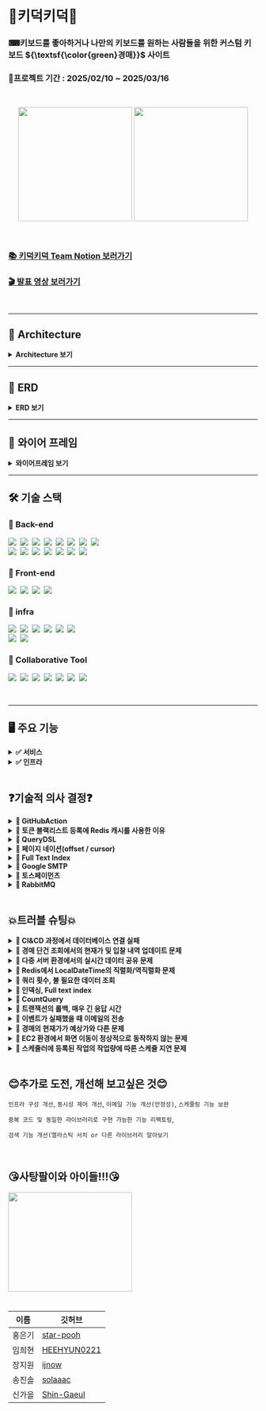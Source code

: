 # 👑키덕키덕👑
### ⌨키보드를 좋아하거나 나만의 키보드를 원하는 사람들을 위한 커스텀 키보드 ${\textsf{\color{green}경매}}$ 사이트
### 📆프로젝트 기간 : 2025/02/10 ~ 2025/03/16


<br>
<p align="center">
<img src="https://github.com/user-attachments/assets/dc439ee5-15c1-4aaa-aa2a-55b673a9da50" height=230px>
<img src="https://github.com/user-attachments/assets/ec984bc9-05f6-4dd5-919d-1383e68e90d1" height=230px>

</p>

<br>

### [📚 키덕키덕 Team Notion 보러가기](https://teamsparta.notion.site/1962dc3ef514803fbe6cc16fbabe39e0)

### [🎬 발표 영상 보러가기](https://www.notion.so/teamsparta/1962dc3ef514803fbe6cc16fbabe39e0?pvs=4#1b82dc3ef5148048991ac21f92fbf7fd)


<br>

---

## 📐 Architecture

<details>
<summary> <Strong>Architecture 보기</Strong> </summary>
  
<br>
<p align="center">
<img src="https://github.com/user-attachments/assets/490f3504-bf8b-473a-b4a1-7845f564abd7" height=450px>




</p>
<br>
<br>
</details>

---

## 💬 ERD

<details>
<summary> <Strong>ERD 보기</Strong></summary>
  
<br>
<br>
<p align="center">
<img src="https://github.com/user-attachments/assets/89c5150c-c2dc-4657-a2a6-e036b7d6969b" height=650px>


</p>
<br>
<br>
</details>


---
## 📃 와이어 프레임

<details>
<summary> <Strong>와이어프레임 보기</Strong> </summary>
  
<br>
<br>
<p align="center">
<img src="https://github.com/user-attachments/assets/a72d4f3e-dc29-4ff3-a8b0-02fce07f1d5e" height=600px>

</p>
<br>
<br>
</details>


---

## 🛠️ 기술 스택
### 🔹 Back-end
<img src="https://img.shields.io/badge/Java-007396?style=for-the-badge&logo=OpenJDK&logoColor=white">&nbsp;
<img src="https://img.shields.io/badge/Spring Boot-6DB33F?style=for-the-badge&logo=springboot&logoColor=white">&nbsp;
<img src="https://img.shields.io/badge/Gradle-02303A?style=for-the-badge&logo=gradle&logoColor=white">&nbsp;
<img src="https://img.shields.io/badge/MySQL-4479A1?style=for-the-badge&logo=mysql&logoColor=white">&nbsp;
<img src="https://img.shields.io/badge/Redis-DC382D?style=for-the-badge&logo=redis&logoColor=white">&nbsp;
<img src="https://img.shields.io/badge/QueryDSL-FCC624?style=for-the-badge&logoColor=black">&nbsp;
<img src="https://img.shields.io/badge/postman-E34F26?style=for-the-badge&logo=postman&logoColor=white">&nbsp;
<img src="https://img.shields.io/badge/jwt-F80000?style=for-the-badge&logo=json web tokens&logoColor=white">&nbsp;
<br>
<img src="https://img.shields.io/badge/stomp-F7DF1E?style=for-the-badge&logoColor=black">&nbsp;
<img src="https://img.shields.io/badge/websocket-F80000?style=for-the-badge&logoColor=white">&nbsp;
<img src="https://img.shields.io/badge/rabbitMQ-47A248?style=for-the-badge&logo=rabbitMQ&logoColor=white">&nbsp;
<img src="https://img.shields.io/badge/h2-7952B3?style=for-the-badge&logo=h2&logoColor=white">&nbsp;
<img src="https://img.shields.io/badge/spring security-000000?style=for-the-badge&logo=spring security&logoColor=white">&nbsp;
<img src="https://img.shields.io/badge/spring data jpa-092E20?style=for-the-badge&logoColor=white">&nbsp;
<img src="https://img.shields.io/badge/junit5-4053D6?style=for-the-badge&logo=junit5&logoColor=white">
### 🔹 Front-end
<img src="https://img.shields.io/badge/html5-E34F26?style=for-the-badge&logo=html5&logoColor=white">&nbsp;
<img src="https://img.shields.io/badge/javascript-F7DF1E?style=for-the-badge&logo=javascript&logoColor=black">&nbsp;
<img src="https://img.shields.io/badge/springboot web-6DB33F?style=for-the-badge&logoColor=white">&nbsp;
<img src="https://img.shields.io/badge/thymeleaf-7952B3?style=for-the-badge&logo=Thymeleaf&logoColor=white">&nbsp;


### 🔹 infra
<img src="https://img.shields.io/badge/ec2-DC382D?style=for-the-badge&logo=amazonec2&logoColor=white">&nbsp;
<img src="https://img.shields.io/badge/rds-47A248?style=for-the-badge&logo=amazonRDS&logoColor=white">&nbsp;
<img src="https://img.shields.io/badge/github actions-A86454?style=for-the-badge&logo=githubactions&logoColor=white">&nbsp;
<img src="https://img.shields.io/badge/docker-DD0031?style=for-the-badge&logo=docker&logoColor=white">&nbsp;
<img src="https://img.shields.io/badge/load balancing-F7DF1E?style=for-the-badge&logo=awselasticloadbalancing&logoColor=black">&nbsp;
<img src="https://img.shields.io/badge/route 53-4053D6?style=for-the-badge&logo=amazon route 53&logoColor=white">&nbsp;
<br>
<img src="https://img.shields.io/badge/iam-010101?style=for-the-badge&logoColor=white">&nbsp;
<img src="https://img.shields.io/badge/google smtp-F80000?style=for-the-badge&logo=google&logoColor=white">&nbsp;



### 🔹 Collaborative Tool
<img src="https://img.shields.io/badge/IntelliJ IDEA-000000?style=for-the-badge&logo=IntelliJ IDEA&logoColor=white">&nbsp;
<img src="https://img.shields.io/badge/Github-181717?style=for-the-badge&logo=github&logoColor=white">&nbsp;
<img src="https://img.shields.io/badge/git-F05032?style=for-the-badge&logo=git&logoColor=white">&nbsp;
<img src="https://img.shields.io/badge/Slack-4A154B?style=for-the-badge&logo=Slack&logoColor=white">&nbsp;
<img src="https://img.shields.io/badge/notion-4053D6?style=for-the-badge&logo=notion&logoColor=white">&nbsp;
<img src="https://img.shields.io/badge/figma-339AF0?style=for-the-badge&logo=figma&logoColor=white">&nbsp;
<img src="https://img.shields.io/badge/zep-7952B3?style=for-the-badge&logoColor=white">&nbsp;

<br>

---
## 🖥 **주요 기능**

<details>
  <summary><strong>✅ 서비스</strong></summary>

- 인증/인가 : Spring Security
- 회원 관리 : C, R, U, D
- 키보드 관리 : C, R, U, D
- 경매 관리 : C, R, U
- 입찰 : C
    - 비정상적인 입찰 방지
        - 하나의 경매에 최대 10회까지만 입찰 가능
        - 한 번의 입찰에 가능한 입찰 금액은 현재가 + 최소 입찰단위 * 10
- 경매 포인트 충전 : 토스페이먼츠
- 이메일 알림 서비스 : 포인트 결제내역 및 경매 낙찰, 경매 시작/종료 시 알림성 이메일 전송
- 스케줄러 : 경매 시작, 종료 자동 관리

</details>

<details>
  <summary><strong>✅ 인프라</strong></summary>

- CI/CD :
    - Github Actions을 통한 테스트 및 빌드
    - Docker 컨테이너 생성 및 EC2에서 실행
- AWS
    - ROUTE53 : 구매한 도메인의 ENS 관리 및 트래픽 라우팅
    - ALB : 트래픽 분산 및 SSL 인증
    - EC2 : 애플리케이션 배포 및 실행
    - RDS : 회원, 키보드, 경매, 포인트, 입찰 데이터 저장 및 관리

</details>
    
<br>



## ❓기술적 의사 결정❓
<details>
  <summary> <strong> 🔹 GitHubAction</strong> </summary>
  <br>

[구현한 기능]

- GitHub를 활용한 CI/CD (지속적 통합/지속적 배포) 파이프라인을 구현했습니다.

[주요 로직]

- main 브랜치로 Pull Request가 생성 → 테스트를 실행
- 생성된 Pull Request가 Merge → 배포 프로세스 실행
- GitHub Secrets 활용 → EC2 설정을 비공개로 관리
- Docker로 애플리케이션을 컨테이너화하여 EC2에 자동 배포

[배경]

- 수동 배포의 비효율성 : 코드 변경시마다 EC2에 직접 접속하여 수동으로 배포해야 하는 번거로움이 있었습니다.
  
- 테스트 검증 부재 : 배포 전 전체 테스트 코드를 실행하여 검증하는 과정이 체계화 되어있지 않아 버그가 포함된
   <br>
  코드가 실제 서비스에 배포될 위험이 있었습니다.
  
- 배포 과정의 프로세스 확립 : 배포 단계에서 명령어를 잘못 친다던가 하는 휴먼 에러가 발생하여 일관된
  <br>
  배포 프로세스가 필요하다고 생각했습니다.

[요구사항]

- main으로 Pull Request를 생성했을 때 테스트 코드를 확인하여야 합니다.
- main으로 Merge가 되었을 때 배포가 되어야 합니다.
- 프로그램이 Docker 컨테이너 위에서 실행되어야 합니다.

[선택지]

- Jenkins
- GitHub Actions  🥕

[의사결정/사유]

- 기존에 GitHub Actions를 활용한 CI/CD 구축 경험이 있어 새로운 도구를 학습하는 데 드는 리소스를 고려했을 때
  <br>
  가장 효율적인 선택이었습니다.
- 프로젝트가 GitHub에서 관리되고 있어 별도의 외부 서비스 없이 GitHub 내에서 CI/CD를 구현할 수 있다는 점이
  <br>
  강점이었습니다.
- GitHub Actions는 YAML 파일을 기반으로 워크플로우를 정의할 수 있어 구현이 용이하고 유지보수 부담이
  <br>
  적었습니다.

[회고]

- 단일 서버 환경일때 구현을 해 배포를 해보았으나 시간이 없어 다중 서버 환경일 때 CI&CD 구축을 경험하지 못해 아쉬움이 남습니다.
- 직접 EC2에 파일을 전송하는 방법을 택했으나 다음에는 S3를 이용하는 방식도 고려해보고 싶습니다.
    
</details>

<details>
  <summary> <strong>🔹 토큰 블랙리스트 등록에 Redis 캐시를 사용한 이유</strong> </summary>
  <br>

  [구현한 기능]

- 회원 탈퇴 시, 해당 사용자의 토큰을 블랙리스트에 등록하여 더 이상 사용할 수 없도록 처리하는 기능을

  구현했습니다. 

[주요 로직] → 흐름도 작성

- 회원 탈퇴 요청 → 사용자 정보 삭제 및 토큰을 블랙리스트에 등록
- 사용자가 서비스 요청 → 요청의 토큰이 블랙리스트에 포함되어 있는지 검증
- 블랙리스트에 포함된 토큰 → 요청 거부
- 토큰 만료 시 → 블랙리스트에서 자동 삭제

  <img src="https://github.com/user-attachments/assets/f1240532-171a-4aa9-bb1a-de06c1d25a65" height=300px>




[배경]

- 회원 탈퇴 후에도 토큰에 대한 정보를 알고 있다면 토큰이 만료될 때까지 서비스를 계속 이용할 수 있는 문제가

  있었습니다. 이를 해결하기 위해 블랙리스트를 도입하여, 탈퇴 시 해당 토큰을 블랙리스트에 등록하고 이후

  모든 요청에서 블랙리스트에 포함되어 있는지 확인하는 방식으로 차단했습니다.

[요구사항]

- 블랙리스트는 일정 시간(토큰의 유효기간) 이후 자동으로 만료되도록 관리해야 합니다.
- 블랙리스트 조회는 Filter를 지나기 때문에 빨라야 합니다.

[선택지] 

- Redis 🥕
    - 다중 서버 환경에서도 일관된 데이터 관리를 보장할 수 있음
    - 네트워크를 통해 데이터를 공유하므로 캐시 일관성 유지 가능
    - 요청이 발생할 때마다 네트워크 호출이 필요 → 응답 속도 저하 가능
    - 로컬 캐시에 비해 상대적으로 높은 네트워크 비용 발생
- Caffeine
    - 성능이 뛰어나고 빠른 응답 속도 제공
    - 구현이 간단하고 사용하기 쉬움
    - 로컬 캐시 방식이라 네트워크 호출이 없어 비용이 적음
    - 다중 서버 환경에서 일관성이 보장되지 않음
    - 서버별로 캐시 데이터가 달라질 수 있어 신뢰도가 낮아질 가능성 있음

[의사결정/사유]

- 블랙리스트 조회는 모든 요청마다 수행되므로, 매번 네트워크 호출이 필요해 응답 속도가 느려질 가능성이 있음
- 처음에는 성능이 뛰어난 Caffeine을 사용했으나, 다중 서버 환경에서 캐시 데이터가 일관되지 않을 가능성이 있음
- 결과적으로, 데이터 일관성을 보장하기 위해 Redis를 선택함

[회고]
  
- 시간이 없어 기존에 사용해본 Redis를 사용해봤지만 다중 서버 환경에서의 다른 캐시 방법을 찾아보고 싶습니다.

</details>


<details>
  <summary> <strong>🔹 QueryDSL</strong> </summary>
  <br>

  [구현한 기능]

- 경매 다건 조회 기능에 QueryDSL 이용하여 다양한 옵션으로 선택적 검색이 가능 하도록 구현하였습니다. 

[주요 로직]

1. 설정한 옵션에 해당하는 결과만 출력하도록 하였습니다. 
2. DTO방식을 이용하여 불필요한 컬럼은 조회하지 않도록 하였습니다. 
3. @QueryProjection 을 이용하여 런타임 시점이 아닌 컴파일 시점에 
    
    오류를 잡아낼 수 있도록 하였습니다.  
    

[배경]

- 초기에 구현했던 경매 목록 조회 기능은 별도의 검색 옵션이 없는 전체 목록 조회였습니다. 

   조회 기능에 관하여 생각을 하던 도중 인스타그램을 통해 어렴풋이 기억나는 단어에 대해서 검색을 했을 때 

   원하는 결과 값이 나와서 도움이 되었던 기억이 스쳤습니다. 저희 로직도 그러한 방식으로 검색을 할 수 있다면 

   좋을 것 같아서 구현하게 되었습니다.  

[요구 사항]

1. 동적쿼리
    1. 사용자가 어떠한 것을 검색하던 편리하게 검색 할 수 있어야 하며,
        
        결과 값이 정확히 나오도록 설계해야 한다고 생각했습니다. 
        
2. 유지보수성
    1. 개발자 측면에서 검색 옵션이 추가되거나, 삭제되더라도
        
        변경을 쉽고 빠르게 할 수 있어야 한다고 생각했습니다. 
        
3. 타입 안전성
    1. 쿼리 작성 시 발생할 수 있는 오류들에 대하여 미리 발견하거나, 
        
        대비할 수 있어야 한다고 생각했습니다.
        

[선택지]

- 각 검색 조건에 해당하는 API를 생성하기
    - 사용자가 검색 할 때에 사용하는 검색 조건 중 가장 많은 빈도를 차지할 것이라고
        
        예상되는 것들에 대한 각 API를 만들어서 이용할 수 있게 하는 방법
        
        - 장점 : 사용자가 원하는 조건에 따른 API를 호출하기 때문에 하나의 API에서
            
          로직에 문제가 발견되더라도 나머지 검색 기능은 정상적으로 작동합니다. 
            
        - 단점 : 검색 조건이 많아질수록 각 조건에 맞는 API를 별도로 생성해 줘야 하며,
            
          중복 로직이 많아지고, 검색 조건이 변경되면 해당하는 여러가지의 API를
            
          수정해야 하므로 유지 보수가 복잡해지게 됩니다. 
            
- JPQL을 이용한 동적 쿼리 만들기
    - JPQL을 이용하여 동적 쿼리를 만들어 검색을 할 수 있는 기능을 만들기
        - 장점 : 자바에서 제공하는 기능이고, 쿼리 메서드 조합을 잘하면 쉽게
            
          구현할 수 있다는 장점이 있습니다. 
            
        - 단점 : 다양한 검색 조건이 들어간 동적 쿼리의 특성 상 쿼리메서드로 만들기엔
            
          한계가 있으며, 문자열로 작성하기 때문에 쿼리문이 복잡해지고, 가독성이
            
          떨어집니다. 또 컴파일러, 컴파일 시점에 오류가 잡기 힘들고
            
          엔티티에 대해 연관된 데이터를 조회하기 위해 추가적인 쿼리가 발생하여
            
          N+1 문제로 인한 성능 저하가 일어날 수 있습니다. 
            
- ✅ QueryDSL을 이용한 동적 쿼리 만들기
    - QueryDSL을 이용하여 동적 쿼리를 만들어 검색할 수 있는 기능 만들기
        - 장점 : 문자열로 작성하지 않고 자바 코드로 작성하기 때문에 잘못된 필드 이름이나
            
          타입 등을 컴파일러를 통해 쉽게 찾아낼 수 있고, 가독성이 올라가며
            
          이해하기 쉽고 수정하기 편하다는 장점이 있습니다. 
            
          또한 @QueryProjection을 통해 컴파일 시점에 오류를 잡을 수 있다는
            
            장점이 있습니다. 
            
        - 단점 : 처음 사용할 때 다소 학습이 필요하고, 별도의 의존성 주입으로 인한
            
          버전 관리, 호환성 문제 등이 있을 수 있습니다. 
            
    

[의사결정/사유]

- 의사결정 : QueryDSL을 이용한 동적 쿼리 만들기
- 사유 : 처음 사용할 때 학습이 필요한 점과 별도의 의존성 주입으로 인한 버전 관리,
    
  호환성 문제 등에 대한 단점이 있지만, 유지 보수성과 타입 안전성 부분에서
    
  다른 방법들에 비해 우수하다고 생각하여 선택하게 되었습니다. 
    

[회고]

- 쿼리 사용이 익숙하지 않아 활용적이지 못한 것 같아 아쉬움이 있습니다. 공부를 더 해서

   아직 모르는 다양한 기능들을 알아보고 보다 효율적으로 코드를 개선해 보고 싶고,

   초성 검색 기능 구현에 대해서도 공부해 보고 싶습니다.
    
</details>

<details>
  <summary> <strong>🔹 페이지 네이션(offset / cursor)</strong> </summary>
  <br>

  [구현한 기능]

- offset기반 페이징과 cursor기반 페이징을 이용하여 모두 구현해 보았으며, 

   검색 속도 개선과  문제 해결을 위하여 결과적으로 cursor기반 페이징을 최종 반영 하였습니다.

[주요 로직]

- QueryDSL을 이용한 조회 기능에 offset기반 페이징 처리를 하여 사용자가 페이지를 선택하여 조회를 할 수 있는

  기능을 1차적으로 구현하여 테스트 진행 후검색 속도 개선과 문제 해결(CountQuery)를 위하여 cursor기반

  페이징을 최종 반영 시켰습니다. 

[배경]

- 검색 기능을 구현한 후 생각을 하던 도중 조회 결과가 한번에 보이는 것은 속도 저하와 사용자의 시각적인

  측면에서 불편함이 발생할 것이라고 생각하여 페이징 처리를 하게 되었습니다. 

[요구 사항]

1. 데이터의 정확성
    1. 사용자가 조회를 하는 도중에 데이터가 추가되거나 삭제되어도 유실, 중복되는 데이터 없이 정확한 정보가
      
       반환되어야 한다고 생각했습니다. 
        
2. 빠른 속도
    1. 어떤 방식으로 조회를 하더라도 빠른 속도를 유지하여 사용자에게 불편함이 없어야 한다고 생각합니다. 
        

[선택지]

- ✅ offset 기반 페이징
    - 조회한 데이터를 “페이지”단위로 구분하여 출력하는 방식
        - 장점 : 사용자가 특정 페이지로 직접 선택하여 이동할 수 있고,
            
          구현이 간단하며, 다양한 정렬 방식을 쉽게 적용할 수 있다는 장점이 있습니다.
            
        - 단점 : 페이지를 불러오는 사이에 데이터의 변화가 있을 경우, 중복 데이터 혹은
            
          유실 데이터가 있을 수 있으며, 요청한 데이터를 바로 조회하는 것이 아니라
            
          이전의 데이터를 모두 조회한 후 offset을 조건으로 잘라내는 방법이기 때문에
            
          offset의 숫자가 커질수록 응답 속도가 느리다는 단점이 있습니다. 
            
- ✅✅ cursor 기반 페이징
    - 무한 스크롤을 구현할 때 흔히 사용하는 방법이기도 하며, 마지막으로 조회된 항목을
        
        기준으로 다음 데이터를 가지고 오는 방식 
        
        - 장점 : offset값을 사용하는 대신 이전에 조회한 마지막 항목을 기준으로 다음 항목을
            
           가지고 오기 때문에 데이터 베이스의 부하가 적고 속도가 빠르며, 데이터에
            
           변화가 있더라도 이전에 조회한 데이터를 기준으로 결과를 반환하므로, 
            
          사용자에게 일관된 결과를 제공한다는 장점이 있습니다. 
            
        - 단점 : 사용자가 원하는 특정 페이지로 직접 이동할 수 없고, 오직 다음 또는 이전
            
          페이지로만 이동할 수 있으며, 구현이 상대적으로 복잡하다는 단점이
            
          있습니다. 
            

[의사결정/사유]

- 의사결정 : offset기반 페이징, cursor기반 페이징
- 사유 :
    - offset기반과 cursor기반에 대해서 공부해 보았지만, 실제로 저의 프로젝트에
        
      적용하였을 때 각 방식에 따른 장단점이 있을 것이라 생각하였으며, 개인적으로
        
      cursor기반 페이징을 경험(실제 웹사이트)해 봤던 기억이 좋지 않았습니다.
        
      지극히 개인적인 생각이기 때문에 프로젝트에 바로 그 의견을 적용하긴 어려워서
        
      두 가지 방법 모두 구현을 해본 후 더 적합한 것을 선택하고자 하였습니다. 
        
    

[회고]

- offset기반 페이징과 cursor기반 페이징을 모두 구현해보면서 각자 어떤식으로 작동을

   하는지에 대해 직접 확인해 볼 수 있어서 좋았고, 구현하면서 생긴 문제들에 대해서 

   조금 더 공부해볼 생각을 하니 기대됩니다.
  
    
</details>

<details>
  <summary> <strong>🔹 Full Text Index</strong> </summary>
  <br>

  [구현한 기능]

- full text index를 적용하여 검색 응답 속도 개선을 하였습니다. 

[주요 로직]

- 기존에 사용한 like연산자를 이용한 검색에 대한 속도를 개선하고자, full text index 적용 후 사용자 정의 함수를

  사용하여 match...aganist로 응답속도를 개선했습니다. 

[배경]

- 검색은 정확한 정보를 응답하는 것도 중요하지만 응답 속도 또한 중요하다고 생각하였습니다. 

   키보드 100만 건을 기준으로 키보드 이름에 대해서 검색을 해보았습니다.

- 검색조건 :
    - 키보드 이름 : red가 들어간 키보드 조회
    - offset기반 페이징
    - 한 페이지에 50개 출력
    - 10번 째 페이지 선택
    - 결과에 충족하는 총 데이터 수 32,491건
      
      <img src="https://github.com/user-attachments/assets/172a37e5-b432-423d-a726-dc1ef58db07f" height=350px>
      


   단순히 눈으로 보이는 1초는 빠르다고 느껴질 수 있으나 응답을 기다릴 때 체감 상 빠르다고 생각이 들지 않았습니다.

  해당 기능을 구현한 사람의 입장에서도 다소 답답함이 느껴진다면 사용자의 입장에서는 더욱 답답할 것이라고 생각하였고, 

  그로 인해 응답 속도를 개선하고자 하였습니다. 

[요구 사항]

1. 빠른 속도
   
    1. 사용자가 불편함을 겪지 않도록 응답 속도가 중요하다고 생각했습니다.
       
3. 정확한 반환 값
   
    1. 속도가 빠르지만, 검색어에 연관 없는 데이터가 반환 된다면 아무 의미가 없다고
        
        생각 하기 때문에 데이터 정확성이 중요하다고 생각했습니다.
        
         
        

[선택지]

1. like 연산자 수정
    1. 기존에 작성되어있는 like연산자에서 앞 부분에 있는 %를 제외하여 해당 컬럼을 인덱싱 처리하여
      
       접두어 검색
        
        ```java
        // 기존 코드
        private BooleanExpression auctionTitle(String auctionTitle) {
            if (auctionTitle == null) {
                return null;
            }
        
            return auction.title.like("%" + auctionTitle + "%");
        }
        ```
        
        ```java
        // 변경 코드
        private BooleanExpression auctionTitle(String auctionTitle) {
            if (auctionTitle == null) {
                return null;
            }
        
            return auction.title.like(auctionTitle + "%");
        }
        ```
        

- 장점 : 해당 방법을 사용하기 위한 수정이나, 적용이 어렵지 않고 FTS보다 저장 공간을 적게 차지한다는

  장점이 있습니다. 
    
- 단점 : 접두어 검색이기 때문에 사용자가 원하는 포괄적인 검색이 불가능합니다. 예를 들어 “사과”로 검색했을 때

     “사과맛 음료”는 찾을 수 있지만 “맛있는 사과”는 찾을 수 없습니다. 
    
1. full text index
   
    1. 해당하는 컬럼에 full text index처리를 하여 전체 텍스트를 검색 할 수 있도록 구현
        - 장점 : 파서가 문자열을 Tokenizing(문자열을 의미 있는 단위로 분리)하여 인덱스를
            
          생성하므로 검색 속도가 향상 되며, 파서의 종류를 선택하여 tokenizing
            
          할 수 있기 때문에 검색의 폭이 넓어질 수 있습니다. 
            
        - 단점 : 데이터를 모든 단어별로 분리하여 저장하기 때문에 저장 공간이 많이
            
          필요하며, 잦은 데이터 변화가 있을 시 오버헤드가 발생할 수 있다는 단점이
            
          있습니다. 또한 QueryDSL은 RDBMS(관계형 데이터베이스 관리 시스템)를
            
          따르기 때문에 FTS(Full Text Search)를 네이티브하게 지원하지 않아  
            
          사용자 정의 함수를 이용하여 구현해야 한다는 단점이 있습니다. 
            

[의사결정/사유]

- 의사결정 : full text index
- 사유 :
    - 지금 현재 저희 프로젝트에서는 속도나 정확성, 그리고 사용자가 폭 넓은 검색을
        
      할 수 있어야 한다는 점을 생각하여 full text index를 선택하였습니다.
        
         
        

[회고]

- 기능을 구현하고 테스트를 해봤을 때 속도가 개선된 점을 직접 확인 할 수 있어서 기분이 좋았고, 

   처음 접해보는 사용자 정의 함수 등록을 해볼 수 있어서 뜻 깊은 시간이었던 것 같습니다. 짧은 시간에 알아보고

   공부하여 구현하다보니 부족한 점이 많아 조금 더 개선해 보고 싶습니다. 그리고 FTS(Full Text Search)에

   관해 검색을 하다 보니 엘라스틱서치 라는 기능이 눈에 자주 띄었어서 관련 공부도 해보고 싶습니다.
  
    
</details>

<details>
  <summary> <strong>🔹 Google SMTP</strong> </summary>
  <br>

 [구현한 기능]
 
- 여러가지 알림기능에 활용할 이메일 전송 기능을 구현하였습니다.

[배경]

- 결제가 완료되거나, 포인트가 일정 금액보다 떨어져 입찰 참여가 어려운 상황이거나, 경매가 끝났을때 낙찰자가 

   되었거나, 내가 생성한 경매가 오픈되었거나 하는 상황에서 사용자에게 알림을 보내야 할 필요가 있습니다. 

   여기서 결제 영수증이나 낙찰 알림 등은 실시간으로 바로바로 확인해야하는 내용의 알림이 아니고 시간이 지나도 

   사용자가 필요하지 않아 지우는 것이 아니라면 사라지지 않고 사용자가 필요하면 언제든지 다시 확인할 수

   있어야 하는 종류의 알림이라고 생각했기때문에 이메일로 구현하였습니다.

[주요 로직]

- Spring Mail과 Gmail SMTP를 활용하여 이메일을 발송하는 구조입니다.

   특정 이벤트 발생 시 이메일 전송 요청을 수신하면`EmailService`로 전달하여 이메일을 전송합니다. 

   HTML 템플릿(Thymeleaf) 기반으로 이메일 본문을 생성합니다.

   `JavaMailSender.send(mimeMessage)`를 호출하면 SMTP 서버와 연결한 후, 메일 전송 요청을 Gmail SMTP 서버로

   보내고 이메일을 발송한 후 종료하는 방식으로 처리됩니다. 이메일 전송이 성공하면 로그를 남기고 API 응답을

   반환합니다.

   <img src="https://github.com/user-attachments/assets/adba5ff1-c16f-4362-a916-078e5e1a8212" height=350px>


[요구사항]

1. 이메일을 송신 할 수 있어야합니다.
   
    1. 고객센터를 이메일로 운영하는게 아니므로 수신기능 필요없다고 생각했습니다.
       
3. 이메일을 구축하는데에 너무 많은 리소스가 사용되면 안됩니다.
   
5. 다른 팀원들이 구현된 내용을 하나하나 분석해보지 않아도 쉽게 사용할 수 있어야 합니다.
   
    1. 알림 기능은 다양하게 활용 가능하므로 원한다면 그냥 가져다가 구현할 수 있어야한다고 생각했습니다.

[선택지]

1. 외부 API사용
   
    1. API 방식은 HTTP 기반의 RESTful API를 활용하여 요청을 보내는 방식
       
    3. 장점
        1. 간단한 HTTP요청으로 전송이 가능합니다.
        2. 전송 로그, 열람 추적 등이 가능합니다.
        3. 대량 전송이 가능합니다.
    4. 단점
        1. 비쌉니다.
            1. sendgrid →월 5만건 15달러 20만건 90달러
            2. Mailgun → 월 5만건 35달러 월 250만건 1250달러 
            3. postmark →월 5만건 60달러 12만건 138달러
            4. aws ses → 월 6만건까지는 무료 그 후에는 비용발생
3. SMTP 
    1. SMTP 프로토콜(Simple Mail Transfer Protocol)을 이용하여 메일을 전송 (수신은 X)
        1. SMTP를 직접 구축
            1. 장점: 
                1. 발송량 제한이 없습니다.
            2. 단점
                1. 서버 유지비가 발생합니다.
                2. 유지보수가 어렵습니다.
                3. 설정 난이도가 어렵습니다.
        2. 구글 SMTP를 이용
            1. 장점 :
                1. 설정 난이도가 쉽습니다.
                2. 유지보수, 보안을 구글이 하므로 우리가 하지 않아도 됩니다.
            2. 단점:
                1. 발송량 제한 있습니다. 하루에 500건

[의사결정/사유]

1. aws ses vs 구글 SMTP
    1. aws
        1. 장점
            1. 전송 로그, 열람 추적 등이 가능합니다.
            2. 월 6만건 넘어도 유료지만 보낼 수 있습니다.
        2. 단점
            1. 초기 설정이 구글 SMTP보다 어렵습니다.
    2. 구글 SMTP 🥕
        1. 장점
            1. 초기 설정이 매우 쉽습니다.
        2. 단점
            1. 보낼 수 있는 메일의 양이 매일 500건으로 한정적입니다.

   Gmail SMTP를 활용하여 전송하는 방식을 선택했습니다.

1. 전송로그 열람 추적등은 마케팅 메일이라면 필요할 수도 있지만 우리가 만드는 건 알림메일이므로 중요치 않다고 생각됩니다.
2. 마찬가지로 대량메일 또한, 마케팅 메일이 아니라 알림메일이므로 중요하지 않았습니다.
3. Gmail SMTP를 활용하는 방식이 가장 리소스가 적게 들어갈 수 있다고 생각합니다.

[회고]

- 기술의 장단점
    - 장점
      
    	정말 쉽게 설정이 가능했습니다. 3시간만에 첫 메일을 보내는데에 성공했고, 팀원들에게 간단한 설명만하고

       바로 코드만 보여줘도 다들 금방 이해하고 활용할 수 있었습니다.
  
    - 단점
        
        대량 메일에 어렵다는 점은 지금 단계에서 아무 문제가 없지만 확장 가능성을 생각하면 조금

      불리할 수 있을 것 같습니다.
        

   다시 시도한다면?

 - Gmail을 사용하는 방식은 간단하지만, EC2에서 메일을 전송할 때 일부 계정에서는 Gmail이 이를 이상 로그인으로
 
   판단하여 차단하는 경우가 있었습니다. 따라서 배포 시 AWS와의 호환성을 고려한다면, 다음번에는 AWS SES를

   활용하는 것을 더 적극적으로 고려해볼 수 있을 것 같습니다.
  
    
</details>

<details>
  <summary> <strong>🔹 토스페이먼츠</strong> </summary>
  <br>

  [구현한 기능]

- 입찰 시 필요한 경매 포인트를 충전하기 위한 결제 기능을 구현했습니다.

[주요 로직]

- 선택한 PG사 : 토스페이먼츠
- 결제 요청이 들어오면 결제 정보를 임시로 저장합니다.
    - 결제 정보 전달 시 클라이언트로부터 조작된 데이터인지 검증하는 용도입니다.
- 토스페이먼츠에 결제 승인 요청을 전송합니다.
- 결제 승인 응답이 정상적으로 오면 결제 내역 및 경매 포인트 정보를 DB에 저장합니다.


 <img src="https://github.com/user-attachments/assets/e19c3678-10c1-48f9-9bab-45adf8189e63" height=350px>



[배경]

- 경매의 핵심 기능인 입찰을 구현하기 위해선 결제 기능이 필요하다고 생각했습니다.
- 결제 기능 없이도 경매 시스템을 구현할 수는 있지만 현실성이 부족하다고 판단했기 때문입니다.

[요구사항]

- 결제 기능을 연동하는데 많은 시간이 소요되지 않아야 합니다.
- 다른 팀원들이 구현 내용을 분석하지 않아도 쉽게 사용할 수 있도록 구현해야 합니다.
- 참고 할 수 있는 자료가 많아야 합니다.

[선택지]

- 아임 포트
    - 참고 자료 (샘플 코드, 포스트맨 등) 다수 존재
    - 다양한 PG사를 간단하게 연결 가능
    - 다양한 기능을 API 호출로 사용 가능
    - 서버 - 아임포트 - PG사의 구조
- ✅ 토스 페이먼츠
    - 참고 자료 (샘플 코드, 개발 문의 채널 등) 다수 존재
    - 서버 - 토스페이먼츠의 구조

[의사결정/사유]

- 경매 포인트를 충전하는 단순한 기능이기 때문에 아임 포트의 사용은 과하다고 생각했습니다.
- API 호출로 기능이 완성되어 버린다면 프로젝트를 빠르게 진행할 수는 있지만, 개인이나 팀의 성장에는

  도움이 되지 않는다고 생각했습니다.
  
- 다양한 PG사를 연결할 것이 아니었기 때문에 결제가 완료되기까지 한 단계를 더 거쳐야 한다는 부분이 단점이

  된다고 생각했습니다.

[회고]

- 기술의 장단점
    - 참고 자료가 잘 되어 있어서 연동에 큰 어려움이 없었습니다.
    - 필요한 결제 관련 기능이 있다면 직접 구현해야 합니다.
    - 토스페이먼츠의 결제 위젯을 사용하기 때문에 커스터 마이징이 불가능했습니다. 그래서 서버에서
    
      필요한 데이터가 있다면 다른 방법을 찾아야만 했습니다.
      
- 다시 시도한다면?
    - 다양한 PG사를 연결하는 것이 아니라면 토스페이먼츠를 사용할 것 같습니다.
    - 다만 결제 위젯과 결제 창이라는 두 가지 종류가 있으며 현재는 결제 위젯을 사용하고 있지만, 다음에는
    
      결제 창을 선택할 것 같습니다.
        - 결제 창에서는 원하는 결제 방식만 선택할 수 있습니다.
        - 결제 내역 등을 비롯하여 개발자 센터에서 확인할 수 있는 기능들이 존재합니다.
          
    
</details>

<details>
  <summary> <strong>🔹 RabbitMQ</strong> </summary>
  <br>

  [구현한 기능]

- 재시도를 포함한 결제 승인 요청 실패 시 해당 요청에 대한 보정 작업으로 결제 취소 요청을 처리하는 메시지 큐를 구현했습니다.

[주요 로직]

- 결제 승인 요청을 실행합니다.
    - 재시도의 가능성이 있기 때문에 멱등키를 헤더에 포함시켜 동일한 요청이라는 것을 알려줍니다.
- 결제 승인 요청 실패 시 재시도를 최대 3회 실행합니다.
- 결제 승인 요청을 모두 (기본 요청 1회  + 재시도 3회) 실패하는 경우, 메시지를 발행합니다.
- 메시지가 발행되면 결제 취소 요청을 실행합니다.
    - 재시도의 가능성이 있기 때문에 멱등키를 헤더에 포함시켜 동일한 요청이라는 것을 알려줍니다.
- 결제 취소 요청 실패 시 재시도를 최대 3회 실행합니다.
- 결제 취소 요청을 모두 (기본 요청 1회  + 재시도 최대 3회) 실패하는 경우, DLQ (Dead Letter Queue)로

  메시지를 이동시킵니다.

<img src="https://github.com/user-attachments/assets/f8bb75a9-1d53-4f73-b86a-7aea6e448f0d" height=350px>


[배경]

- 결제가 실패하는 경우 또는 예기치 못한 에러가 발생했을 경우에 대한 예외 처리가 없었습니다.
- 결제 서버에서는 정상적인 처리가 진행됐지만 모종의 이유로 에러가 발생할 경우, 사용자에게서 금액은
  <br>
  차감되지만 포인트는 충전되지 않는 상황이 발생할 수 있습니다.
- 이런 상황을 방지하고자 에러에 대한 예외 처리를 구현하게 되었습니다.

[요구사항]

- 결제 승인 요청이 실패했을 경우에 대한 보정 작업이기 때문에 메시지에 대한 보장성이 높아야 하고 메시지를

  빠르게 소비해야 합니다.
  
- 설정 및 운영이 복잡하지 않아야 합니다.

[선택지]

- ✅ RabbitMQ
    - 장점
        - 메시지를 디스크에 저장하여 데이터 손실 방지 가능(안정성 보장)
        - ACK/NACK 기능을 통해 확실한 메시지 전송 보장
        - 메시지가 브로커에 들어오면 즉시 Consumer가 가져가서 처리
    - 단점
        - 대량 데이터 처리에 비효율적
        - 메시지 브로커가 SPOF(단일 장애점)이 될 가능성 있음

- Kafka
    - 장점
        - 로그 기반 저장으로 대용량 처리 가능
        - 여러 개의 브로커를 사용하여 수평 확장이 우수
        - 특정 시점부터 다시 읽을 수 있기 때문에 재처리 가능
    - 단점
        - Consumer가 메시지를 가져가는 Pull 방식이기 때문에 메시지 처리는 상대적으로 느림
        - 구현이 다소 복잡하며, 설정 및 운영이 RabbitMQ보다 어려울 수 있음

- Redis Pub/Sub
    - 장점
        - 메시지가 메모리에서 즉시 처리되기 때문에 빠름
        - 설정 및 운영이 간단하며 가볍고 사용하기 쉬움
    - 단점
        - 메시지를 소비하지 않으면 사라지기 때문에 메시지를 보장하지 않음
        - 메시지를 소비했을 때 실패한다면 재시도가 불가능함

[의사결정/사유]

- 결제 승인 요청 실패에 대한 보정 작업이기 때문에 메시지에 대한 보장성이 높아야 하고 빠르게 소비할 수 있어야 한다고 생각했습니다.
- 결제 승인 요청이 완전히 실패하는 경우는 많지 않을 것이라고 생각하여 대량 데이터 처리까지는 필요 없다고

  생각했습니다.
- 또한 처음 도입하는 메시지 큐의 구현, 설정, 운영이 어렵다면 빠른 적용이 힘들다고 생각했습니다.

[회고]

- 기술의 장단점
    - 웹페이지에서 MQ에 대한 관리를 할 수 있는 점이 좋았습니다.
    - 큐는 어떤 타입인지, 바인딩 전략은 어느 것인지에 따라 설정이 다르기 때문에 해당 내용을 검색하는 과정이 어려웠습니다.
      
- 다시 시도한다면?
    - 현재는 DLQ에 저장된 메시지에 대한 처리가 없기 때문에 이 부분을 추가 하고 싶습니다.
        - ex) 스케줄러를 활용하여 결제 취소 요청을 재시도
    - 또한 현재는 네트워크 에러인 경우에만 재시도 및 메시지 발행이 되고 있는데, 토스페이먼츠의 에러 코드도
    
      분류를 나눠서재시도 및 메시지 발행이 가능하도록 하고 싶습니다.
  
    
</details>


<br>

## 💥트러블 슈팅💥

<details>
  <summary> <strong>🔹 CI&CD 과정에서 데이터베이스 연결 실패</strong> </summary>
  <br>

  [문제 인식]

- CI&CD 적용 후, 애플리케이션이 Docker 컨테이너에서 실행될 때 RDS(MySQL) 데이터베이스에 연결할 수 없는 

   오류가 발생했습니다. 로그를 확인해보니 다음과 같았습니다.

   ```java
   Caused by: java.sql.SQLException: Access denied for user 'admin'@'172.31.44.3' (using password: YES)
   ```

   조사 결과, .env 파일에서 RDS 비밀번호가 # 문자로 끝나도록 설정되어 있었습니다.

   .env 파일은 #을 주석으로 처리하기 때문에, 기존에 CI&CD를 적용하지 않은 배포 테스트에서도 비밀번호 일부가

   잘못 인식되는 문제가 발생했었고, 이를 방지하기 위해 작은 따옴표(')로 감싸서 설정해 배포에 성공했었습니다.

   하지만, Docker 환경에서 실행할 때도 동일한 오류가 발생했습니다.

   ```java
   MYSQL_PASSWORD='Qwer12!@#'
   ```

[해결 방안]

- MySQL 비밀번호 변경 : 문제를 일으켰던 특수문자 #을 비밀번호에서 제거하고 테스트를 하기로 했습니다.

[해결 과정]

1. MySQL에 접속해 계정 비밀번호를 변경
2. .env 파일에 MYSQL_PASSWORD 부분을 변경된 비밀번호로 변경
3. 변경된 환경 변수를 포함하여 docker container 재시작
4. 이후 앱이 중지되지 않고 정상적으로 동작하는 것을 확인

[해결 결과]

- Docker 환경변수 설정 시 특수문자가 포함될 경우, 안전한 값으로 변경하거나 적절한 Escape 처리가 필요하다는 점을 확인했습니다.
- 다만, 특수문자가 다른 곳에서도 예상치 못한 문제를 일으킬 가능성이 있기 때문에, 앞으로는 데이터베이스
 <br>
  비밀번호를 설정할 때 더욱 신중하게 고려할 계획입니다.
  
</details>

<details>
  <summary> <strong>🔹 경매 단건 조회에서의 현재가 및 입찰 내역 업데이트 문제</strong> </summary>
  <br>

  [문제 인식]
  
- 현재 경매 사이트에서는 사용자가 입찰 화면을 보고 있을 때, ‘현재가’와 ‘입찰 내역’이 실시간으로 

   변경되지 않는 문제가 있었습니다. 사용자가 페이지를 새로고침 해야만 최신 데이터를 확인할 수 있었으며,

   이로 인해 실시간성이 중요한 경매 환경에서 불편함이 발생했습니다.

[해결 방안]

- 이 문제를 해결하기 위해 여러 가지 데이터 업데이트 방식

  (Polling, Long Polling, WebSocket, SSE, GraphQL Subscription)을 비교해 보았습니다.

- Polling 방식
  
   - 클라이언트가 일정 시간마다 서버에 HTTP 요청을 보내 최신 데이터를 가져오는 방식
	- 장점: 구현이 간단하며, 현재 코드에서도 쉽게 적용 가능
	- 단점: 데이터 변경 여부와 관계없이 주기적으로 요청을 보내 비효율적이며, 실시간성을 완전히 보장하지 못함
  
- Long Polling 방식
  
   - 클라이언트가 서버에 요청을 보내면, 서버는 데이터가 변경될 때까지 응답을 지연시킴. 이후 데이터가
   
     변경되면 응답을 보내고, 클라이언트는 다시 새로운 요청을 보냄.
     
	- 장점: Polling보다 불필요한 요청을 줄일 수 있어 서버 리소스를 절약 가능.
	- 단점: 다수의 사용자가 접속하는 경우 매 요청마다 새로운 HTTP 연결이 필요하므로 서버 부하가
 
   		증가할 가능성이 있음
   
- WebSocket 방식
  
   - 클라이언트와 서버 간의 지속적인 연결을 유지해 실시간 양방향 통신 가능
	- 장점: 데이터 변경 시 서버가 즉시 클라이언트에 알릴 수 있어 실시간성 확보
	- 단점: 지속적인 연결이 필요하여 다수의 사용자 접속 시 서버 부하가 증가 가능
   
- SSE (Server-Sent Events) 방식
  
   - 서버에서 클라이언트로만 데이터를 푸시하는 단방향 통신 방식
	- 장점: WebSocket보다 가벼우며, HTTP 기반이므로 브라우저에서 쉽게 사용 가능
	- 단점: 브라우저당 최대 동시 연결 개수 제한이 있으며, 양방향 통신이 불가능
   
- GraphQL Subscription
  
   - WebSocket 기반으로 특정 이벤트가 발생했을 때 클라이언트로 데이터를 전송하는 방식
	- 장점: REST API보다 더 유연하게 데이터 요청 가능, 불필요한 데이터 전송 최소화
	- 단점: GraphQL 서버를 추가로 구축해야 하므로 도입이 복잡할 수 있음

[해결 과정]

- 실시간성이 중요한 경매 시스템의 특성을 고려했을 때, Polling 방식은 네트워크 트래픽 증가로 인해 부적절하며,

     Long Polling은 다수의 사용자가 접속하는 경우 매 요청마다 새로운 HTTP 연결이 필요하므로 서버 부하가 증가할

     가능성이 높았습니다. 따라서, WebSocket 방식을 도입하여 실시간으로 ‘현재가’와 ‘입찰 내역’을 업데이트하도록

    결정했습니다.

[해결 결과]

- 사용자는 페이지 새로고침 없이도 실시간으로 ‘현재가’와 ‘입찰 내역’을 확인할 수 있게 되었습니다.

  WebSocket을 활용하여 불필요한 HTTP 요청을 줄이고, 서버-클라이언트 간의 즉각적인 데이터 전송이

  가능해졌습니다.
  
 
</details>



<details>
  <summary> <strong>🔹 다중 서버 환경에서의 실시간 데이터 공유 문제</strong> </summary>
<br>
  [문제 인식]

- WebSocket 연결은 기본적으로 각 서버에 독립적으로 유지되므로, 다중 서버 환경에서 하나의 서버에서 발생한

  입찰 내역 반환이 다른 서버에서는 반영되지 않는 문제가 발생할 수 있습니다. 이러한 구조에서는

  다중 서버 환경에서 실시간성이 중요한 경매 시스템을 운영할 때, 서버 간 데이터 동기화가 원활하게

  이루어지지 않는 문제가 있었습니다. 

[해결 방안]

- STOMP(WebSocket) 적용
  
     STOMP를 활용하면 메시지를 특정 주제(topic)로 구독할 수 있어 현재가와 입찰 내역을 효율적으로

    전달할 수 있습니다.
  
- Redis Pub/Sub 연동
  
   각 서버가 Redis의 Pub/Sub을 활용해 메시지를 발행(Publish)하고, 다른 서버에서 이를 구독(Subscribe)하여

    반영하도록 구성했습니다.

[해결 과정]

- STOMP + Redis Pub/Sub 활용
  
   STOMP를 사용하여 WebSocket 기반의 메시징을 관리하고, Redis의 Pub/Sub 기능을 활용하여 서버 간 메시지를

   실시간으로 동기화하도록 아래와 같은 흐름으로설계했습니다.
    
  <img src="https://github.com/user-attachments/assets/1e82fef9-888c-46e3-aad9-4d88aaa6a98f" height=350px >


- Redis를 선택한 이유
  
   Kafka, RabbitMQ, ActiveMQ 등의 메시지 큐도 고려할 수 있었지만, 해당 기술에 대한 러닝 커브가 존재하여

  빠른 도입이 어려울 것으로 판단했습니다. 기존에 사용 경험이 있는 Redis를 활용하면 구현 속도를 높이고,

  시스템 안정성을 유지할 수 있습니다. 또한 기존에 Caffeine 캐시를 사용하던 ‘탈퇴한 회원의 블랙리스트’ 문제를

  다중 서버 환경에 적용을 하면서 문제가 생긴 부분이 있었는데 그곳에 Redis 캐시를 쓰기로 결정해, Redis를

  선택했습니다.

[해결 결과]

- 다중 서버 환경에서도 정보의 실시간성을 유지할 수 있게 되었습니다.
  
</details>


<details>
  <summary> <strong>🔹 Redis에서 LocalDateTime의 직렬화/역직렬화 문제</strong> </summary>
  <br>

  [문제 인식]

- Spring Boot에서 STOMP + Redis Pub/Sub 기능을 사용하여 실시간 통신을 구현하려 할 때 LocalDateTime을 

   저장하고 불러오는 과정에서 직렬화/역직렬화 오류가 발생했습니다.

   com.fasterxml.jackson.databind.exc.InvalidDefinitionException 예외가 발생했으며,

   이는 Jackson이 기본적으로 LocalDateTime을 처리하지 못하기 때문에 발생한 문제였습니다.

[해결 방안]

- LocalDateTime을 Redis에 저장하고 불러올 수 있도록, 직렬화/역직렬화가 가능한 라이브러리를 추가하고

  변환 방식을 명시적으로 지정했습니다. 이를 위해 jackson-datatype-jsr310 라이브러리를 추가하고,

  @JsonSerialize, @JsonDeserialize 어노테이션을 활용하여 LocalDateTime을 변환할 수 있도록 설정했습니다.

[해결 과정]

1. jackson-datatype-jsr310 라이브러리 추가

```java
dependencies {
    implementation 'com.fasterxml.jackson.datatype:jackson-datatype-jsr310:2.13.3'
}
```

1. 필드에 @JsonSerialize, @JsonDeserialize을 지정함으로써 직렬화/역직렬화 방식 지정

```java
    @JsonSerialize(using = LocalDateTimeSerializer.class)
    @JsonDeserialize(using = LocalDateTimeDeserializer.class)
    @JsonFormat(pattern = "yyyy-MM-dd HH:mm:ss")
    private LocalDateTime createdAt;
```

[해결 결과]

- Redis에서 LocalDateTime을 저장하고 불러오는 과정에서 발생하는 직렬화 오류를 해결했습니다.
  
- LocalDateTimeSerializer, LocalDateTimeDeserializer를 적용하여 yyyy-MM-dd HH:mm:ss 형식으로 변환하여 반환 타입을 통일하였습니다.
  
- jackson-datatype-jsr310 모듈을 사용하여 Java 8 날짜/시간 API를 안전하게 처리할 수 있도록 개선하였습니다.
  
</details>
<details>
  <summary> <strong>🔹 쿼리 횟수, 불 필요한 데이터 조회</strong> </summary>
  <br>
	
  [문제 인식]

1. 조회 기능 테스트를 해보고자 Postman을 이용한 검색 실행
   
3. 조회 1번에 4번의 쿼리문이 발생하고, 불필요한 컬럼까지 조회되는 것을 발견

<img src="https://github.com/user-attachments/assets/d0c0cc17-d673-4941-8ba0-fc88057c6847" height=300px width=750px>



[해결 방안]

1. 조인을 이용하여 불필요한 쿼리가 발생하지 않도록 수정
2. 기존에 auction에 대한 모든 컬럼을 조회하도록 되어있던 코드를 필요한 컬럼만 조회하도록 코드 수정
    

[해결 과정]

<img src="https://github.com/user-attachments/assets/ba075bc3-98ff-4253-97ce-2b9bc4e5b8c3" height=350px width=450px>

<br>
<img src="https://github.com/user-attachments/assets/4a84d8db-6461-4e3a-bc81-0d8d9f4c6d3d" height=350px width=450px>


[해결 결과]

<img src="https://github.com/user-attachments/assets/7135b51e-996b-44e9-a584-a5e0afcd8c0e" height=700px width=450px>

  
</details>

<details>
  <summary> <strong>🔹 인덱싱, Full text index</strong> </summary>
  <br>

  [문제 인식]

- QueryDSL에서는 RDBMS표준을 따르기 때문에 MySQL의 비 표준 기능인

   MATCH…AGAINST를 사용하려면 사용자가 직접 함수를 등록하여 사용할 수 있게 해줘야 했으며,

   그렇기 때문에 함수 등록하는 방법을 찾아본 결과 CustomDialect를 만들어서 사용하는 방법을

   알게 되었고 적용하던 도중에 아래와 같이 더 이상 지원하지 않는 기능이라는 문제가 생겼습니다.

   <img src="https://github.com/user-attachments/assets/23d244eb-0dbc-41da-b5de-f1afb60214e5" height=350px width=600px>


[해결 방안]

- 저와 같은 문제를 직면한 사람들이 작성한 기술 블로그를 참고하여 다른 방식을 이용해 보았습니다. 

   FunctionContributor를 implements하여 구현하는 방식이었습니다. 

[해결 과정]

1. CustomFunctionContributor 생성
    
    ```java
    public class CustomFunctionContributor implements FunctionContributor {
    
        @Override
        public void contributeFunctions(FunctionContributions functionContributions) {
            //resultType은 DOUBLE타입이며,functionContributions 는 사용자가 정의 
            //함수를 등록 할 수 있게 해주는 것
            BasicType<Double> resultType = functionContributions
                    // 타입 설정 정보를 가지고오는 메서드
                    .getTypeConfiguration()
                    //기본적인 데이터 타입들을 관리하는 레지스트리, 하이버네이트가 
                    //지원하는 기본 데이터 타입에 대한 정보를 저장하고 제공함
                    .getBasicTypeRegistry()
                    //DOUBLE타입에 대한 basicType객체를 반환
                    .resolve(StandardBasicTypes.DOUBLE);
    
            //전체정리 : 하이버네이트의 기본 타입 레지스트리에서 DOUBLE타입에 대한 
            //정보를 가지고 오는과정
    
            //사용자 정의 함수를 등록
            functionContributions.getFunctionRegistry()
                    //함수의 이름은 "match_against"이며, 실제 쿼리에서 사용하는 
                    //형식의 패턴을 등록
                    .registerPattern(
                    "match_against", "match(?1) against (?2 in boolean mode)",
                            resultType);
    
        }
    }
    ```
    

[해결 결과]

- 위와 같은 방법으로 사용자 정의 함수를 등록 후 QueryDSL에 적용해 보았고, 검색 했을 때 발생하는 쿼리문에

  잘 적용되어있는 것을 확인 했습니다.

[추후 작업 계획]

- 꼭 QueryDSL을 위해서가 아닌 다른 방면에서도 사용할 수 있는 사례가 있을 것이라 생각하고 조금 더 자세히

  공부 해볼 예정이며, 이러한 기능을 모르는 동기들에게 알려주는 것도 다같이 성장할 수 있는

  좋은 방법일 것 같습니다.
  
    
</details>

<details>
  <summary> <strong>🔹 CountQuery</strong> </summary>
  <br>

  [문제 인식]

- FTS(Full Text Search)적용 후 응답 속도를  확인하던 도중 오히려 응답 속도가 지연된 것을 

   확인하게 되었고, 원인을 파악하고자 DB SQL 콘솔창을 이용하여 조회 쿼리와 카운트 

   쿼리를 따로 테스트 해보았습니다. 그리고 카운트 쿼리에서 많은 시간이 

   소모되고 있다는 것을 확인하게 되었습니다.

   <img src="https://github.com/user-attachments/assets/2cbbe9d7-74a8-473e-b3e3-1ba2cbc740a7" height=350px width=450px>



[해결 방안]

- FTS(Full Text Search)로 인해 카운트 쿼리의 속도가 지연되고 있다는 것을 확인하였고, 카운트 쿼리 부분은

  조회하여 데이터를 불러오는 것이 목적이 아닌 수를 헤아리는 것이 목적이라는 것에 초첨을 맞추어

  카운트 쿼리용 메서드를 like연산자를 이용해 생성하여 적용해 주었습니다. 왜 카운트 쿼리는 like연산자를

  이용하는 것이 빠른가에 대하여 FTS(Full Text Search)는 특정 검색어에 대해 검색을 진행하면서 위치는 어디인지,

  검색어와 얼만큼 유사한지, 관련성에 대한 점수는 몇 점인지 까지 확인하는 과정이 모두 포함되어 있어 속도가

  오히려 늦어진 다는 점을 알게 되었습니다. like연산자를 이용하여 풀 스캔을 해서 조건에 해당하는 값이 있으면

  바로 카운팅을 하는것이 더 빠르겠다고 판단하였습니다. 카운트 쿼리 부분은 조회하여 데이터를 불러오는 것이 목적이

  아닌 수를 헤아리는 것이 목적이라는 것에 초첨을 맞추어 카운트 쿼리용 메서드를 like연산자를 이용해 생성하여

  적용해 주었습니다. 

[해결 과정]

1. 카운트쿼리용 메서드 생성
    
    ```java
    private BooleanExpression countKeyboard(String keyboardName) {
            if (keyboardName == null) {
                return null;
            }
    
            return auction.keyboard.name.like("%" + keyboardName + "%");
        }
    ```
    
2. 카운트 쿼리에 적용
    
    ```java
    Long totalCount = Optional.ofNullable(queryFactory.select(
                            auction.count())
                    .from(auction)
                    .leftJoin(auction.keyboard, keyboard)
                    .leftJoin(auction.member, member)
                    .where(
                            countKeyboard(keyboardName),
                            countAuctionTitle(auctionTitle),
                            countSeller(sellerName),
                            auctionStatus(auctionStatus),
                            auctionStartDate(startDate),
                            auctionEndDate(endDate)
                    )
                    .fetchOne()).orElse(0L);
    ```
    

[해결 결과]

- 카운트 쿼리의 응답 속도가 77.09% 개선된 것을 확인 할 수 있었습니다.

   <img src="https://github.com/user-attachments/assets/8e4567ca-d3d1-4f79-9b8f-bea7d00e5fbb" height=350px width=450px>


[추후 작업 계획]

- CountQuery에서의 응답 속도를 개선하고자 like연산자를 사용하였지만, 조회 쿼리와 카운트 쿼리에서 where절의

  조건이 다르면 결과 값이 다를 수 있기 때문에 해당 방법은 적합하지 않다고 판단하였습니다. 하여 다른 방법이

  있는지 추가적으로 찾아볼 예정이며, 카운트 쿼리의 필요성에 대해서 잠시 고민을 해보았을 때  

  1. 프론트에서 카운트쿼리의 연관성이 무엇이 있을까
  2. 만일 현업이였다면 기획 의도에 따라 필요할 수 있지 않을까

   라는 질문을 하게 되었고, 이에 대한 자료들을 조금 더 찾아 보고, 다른 사람들의 의견을 들어볼 예정입니다.
  

</details>

<details>
  <summary> <strong>🔹 트랜잭션의 롤백, 매우 긴 응답 시간</strong> </summary>
  <br>
  [문제 정의]

1. 결제 영수증를 위해 결제 기능에 이메일을 보내는것을 추가하였는데 이메일에 문제가 있어서 보내는 것에
  
   실패하자 결제데이터 자체가 데이터베이스에 저장되지 않는 것을 확인했습니다. 이메일이 가지 않아도

   정상 결제를 완료한 상황에서 결제가 아예 취소되는 것은 로직이 이상한 것이라고 생각되었습니다
   
      <img src="https://github.com/user-attachments/assets/80dc7c9c-7858-4f28-b9e3-616836d6175f" height=350px >


2. 이메일을 보내는데 성공했으나 요청 응답 시간이 이메일 전송이 이루어지지 않을 때에는 200ms에서 이메일을
  
   전송하게 하자 4s로 증가한 것을 확인했습니다. 위의 문제처럼 아예 결제가 안되는 등의 큰 문제는

   아닐 수 있으나, 사용자가 무려 4초간 로딩 화면을 봐야한다는 것이므로 UX에 문제가 생긴다고 생각했습니다.
    
   
     <img src="https://github.com/user-attachments/assets/f90b611f-e626-491d-8744-ab7fe75ec7ad" height=350px >
   

[가설]

1. 한 트랜잭션 안에서 이메일과 결제 저장이 함께 이루어지고 있기 때문에 이메일이 보내지지 않으면 결제도 실패한다.
2. 마찬가지로 한 API에서 생성과 이메일 전송이 함께 이루어지고 있기 때문에 이메일이 보내질때까지  API 응답이 이루어지지 않는다.

[해결 방안(가설)]

1. 한 트랜잭션 안에서 이메일과 결제 저장이 함께 이루어지고 있기 때문에 이메일이 보내지지 않으면
  
   결제도 실패한다.
    
2. 마찬가지로 한 API에서 생성과 이메일 전송이 함께 이루어지고 있기 때문에 이메일이 보내질때까지 API 응답이
  
   이루어지지 않는다.
    

**∴  이메일과 이벤트의 저장을 분리하면 해결될 것이다.**

[해결 과정]

```java
 @Async
    public void sendMemberEmail(Long memberId, MemberEmailRequestDto memberEmailRequestDto) {
        Member member = memberRepository.findById(memberId)
                .orElseThrow(() -> new DataNotFoundException(ErrorCode.NOT_FOUND_MEMBER,
                        ErrorMessageParameter.MEMBER));

       ...
    }
```

1. 이메일 보내는것에 실패해도 저장되고, 요청도 정상적으로 나오고 응답시간도 줄어드는 것을 확인했습니다.
        
   <img src="https://github.com/user-attachments/assets/09c41cfa-758e-4437-a244-77d023284417" height=350px >
   
   <img src="https://github.com/user-attachments/assets/fe2a53c3-e032-430a-961e-e01c145e151b" height=150px width=650px >


[해결 결과]

- 결과
  
   비동기로 실행했을때, 이메일이 실패해도 결제나 경매 등이 저장되고 이메일의 전송을 기다리지 않고 응답하기

   때문에 응답시간도 줄어든것을 확인할 수 있습니다.
    
- 전후 데이터 비교
  
  동기로 실행되었을때 응답 속도가 4.02s였던데 반해 비동기로 실행되었을 때, 48ms로 응답 속도가 98.93%

  향상되었습니다.

</details>

<details>
  <summary> <strong>🔹 이벤트가 실패했을 때 이메일의 전송</strong> </summary>
<br>
[문제 정의]

- 비동기로 이메일 전송이 트랜잭션과 관계가 없도록하자 반대로 트랜잭션이 길어지면 트랜잭션이 실패해도

  이메일은 전송되는 문제가 발생하였습니다.

[해결 방안(가설)]

- `@Async`는 새로운 스레드에서 실행되므로 트랜잭션과 별개로 동작한다. `emailService.sendMemberEmail()`은

  `@Async`로 실행되므로,부모 메서드의 트랜잭션을 이어받지 않습니다. 즉, 트랜잭션이 `commit`되지 않은 상태에서

   실행될 가능성이 있다. 트랜잭션이 `commit`되지 않은 상태이므로, 데이터를 제대로 읽지 못할 가능성이 있다.

   주 트랜잭션이 롤백되면, 이메일이 전송된 상태가 되면서 데이터 정합성 문제가 발생할 수 있다.

   **∴  트랜잭션이 끝난 후, 이메일을 전송하도록 보장하면 해결될 것이다.**

[해결 과정]
- `@TransactionalEventListener`을 사용하여 이벤트 기반으로 변경하였습니다.

1. 이메일을 전송해야할 이벤트가 발생했을때, `ApplicationEventPublisher`를 사용해 
    
    **이메일 전송 이벤트(AuctionCreatedEvent)를 발행**하도록 수정했습니다.
    

```java
@Transactional
    public void createPayment(String jsonBody, Long memberId) {
       ...
        MemberEmailRequestDto emailRequestDto = new MemberEmailRequestDto(
                Constants.PAYMENT_COMPLETION_EMAIL_TITLE,
                String.format(Constants.PAYMENT_COMPLETION_EMAIL_CONTENTS, payment.getAmount(),
                        payment.getPaymentMethod()
                )
        );
        applicationEventPublisher.publishEvent(
                new EmailEvent(payment.getMember().getId(), emailRequestDto));
    }
```

2. 이벤트 리스너에서 트랜잭션 종료 후 이메일을 전송하도록 했습니다.
    
```java
    public class EmailEventListener {
        private final EmailService emailService;
        @Async
        @TransactionalEventListener(phase = TransactionPhase.AFTER_COMMIT)
        public void handleEmailEvent(EmailEvent event) {
            emailService.sendMemberEmail(event.getMemberId(), event.getEmailRequestDto());
        }
    }
    
```
    

[해결 완료]

- 결과
	- 트랜잭션이 롤백되면 이메일이 전송되지 않고, 트랜잭션이 성공한 경우에만 정상적으로
    
       이메일이 전송됩니다.
    
- 전후 데이터 비교
	- 이벤트 리스너를 사용하기 전 3.92s에서 사용후 4.19s로 6.89% 속도가 느려진 것을
    
       확인할 수 있었습니다. 그러나 7%정도의 차이라면 트랜잭션이 완료된 후에만 이메일을 
    
       전송할 수 있도록 보장할 수 있다는 점에서 적용할 가치가 있다고 판단하였습니다.

  <img src="https://github.com/user-attachments/assets/611a9119-446c-4f10-be00-c879e82873cd" height=100px width=700px >

  <img src="https://github.com/user-attachments/assets/3ad61ce9-f4f5-46db-9922-c716c374fc52" height=100px width=700px >

</details>

<details>
  <summary> <strong>🔹 경매의 현재가가 예상가와 다른 문제</strong> </summary>
  <br>

  **[문제 인식]**

- 경매 입찰 과정에서 동시에 다수의 요청이 들어올 경우, 특정 사용자의 입찰 내용이
    
    정상적으로 반영되지 않는 문제가 발생했습니다. 모든 입찰이 처리되었다는 응답을 
    
    받았음에도 불구하고 최종적으로 경매의 현재가가 예상과 다르게 기록되는 오류가 
    
    확인되었습니다.

   <img src="https://github.com/user-attachments/assets/53ccee34-c164-4fa6-b254-c1be164eb95d" height=150px width=700px >


**[해결 방안]**

- 경매의 현재가는 여러 입찰 요청에 의해 업데이트되는데, 다수의 요청이 거의 동시에
    
    처리되면서 충돌이 발생한 것으로 예상했습니다. 이를 해결하기 위해 동시성 제어 방안을 
    
    검토한 결과, 낙관적 락과 비관적 락을 고려할 수 있었습니다.
    

- 낙관적 락은 충돌이 발생하지 않으면 문제가 없지만, 다수의 요청이 많은 입찰에서 충돌이

  잦아질 가능성이 높습니다. 충돌이 발생하면 롤백 후 재시도를 수행해야 하므로 

  성능 저하가 발생할 수 있다는 점이 문제였습니다. 

- 비관적 락은 트랜잭션이 시작되면 해당 데이터에 대한 다른 트랜잭션의 접근을 제한하여

  데이터 정합성을 강력하게 보장할 수 있습니다. 그러나 규모가 큰 경매에서는 락 경합으로 

  인해 성능 저하가 발생할 가능성이 있습니다.

다만, 저희 경매 프로젝트에서는 입찰 시 경매당 입찰 횟수를 10회로 제한하기 때문에 불필요한

경합 발생을 방지할 수 있다고 생각하여 원래 목표였던 여러 사용자가 동시에 입찰하더라도 

데이터 정합성이 유지되어야 한다는 것을 우선시하였습니다. 이에 따라, 확실한 정합성을 

유지할 수 있도록 비관적 락을 적용하기로 결정했습니다.

<img src="https://github.com/user-attachments/assets/6c8675f2-ec51-4c47-a274-b8d2b5b5d49e" height=350px >


**[해결 과정]**

- 경매 조회시, 비관적 락을 적용하여 동시성을 제어할 수 있도록 했습니다.

```java
// AuctionRepository에서 @Lock(LockModeType.PESSIMISTIC_WRITE) 사용하여 경매 객체를 조회할 때 비관적 락 적용
    @Lock(LockModeType.PESSIMISTIC_WRITE)
    @Query("SELECT a FROM Auction a WHERE a.id = :auctionId")
    Optional<Auction> findByIdWithPessimisticLock(@Param("auctionId") Long auctionId);
```

**[해결 결과]**

- 비관적 락을 적용하기 전후의 성능을 비교한 결과, 처리 시간이 약 27.6% 증가했지만,
    
    입찰 요청이 동시에 들어오더라도 정합성이 유지되며, 최종 경매가가 정상적으로 반영됨을
    
    확인했습니다.

  <img src="https://github.com/user-attachments/assets/42b0619e-a77d-4955-82e4-3b1f794031a1" height=150px width=700px >
 
</details>




<details>
  <summary> <strong>🔹 EC2 환경에서 화면 이동이 정상적으로 동작하지 않는 문제</strong> </summary>
<br>

  [문제 인식]

- 결제 기능 구현을 위해 작성한 html 파일로의 이동이 로컬 환경에서는 정상 작동 했으나 EC2 환경에서는

  404 에러가 발생했습니다.

```java
@GetMapping
public String methodA() {
	return "/process"; // ec2에서 에러 발생
}
```

[해결 방안]

- ViewResolver가 제대로 된 경로(`src/main/resources/templates/`)에서 html 파일을 찾을 수 있도록

  설정 파일 확인하기
    - ViewResolver를 위한 설정 파일을 만들거나 별도의 설정을 변경한 적이 없기 때문에 원인이 될 수 없습니다.
    
- SpringBoot의 동작 방식 및 OS의 파일 경로 처리 방식 확인하기
    - Thymeleaf의 ViewResolver는 `prefix + viewName + suffix` 방식으로 동작하며, 기본적으로 `classpath:/templates/` 에서 View를 찾습니다.
      
    - Windows에서는 `C:\projects\myapp\templates\process.html` 같은 경로 구조를 가지지만,
    Linux에서는 `/home/ec2-user/app/templates/process.html` 같은 경로 구조를 가집니다.

    - Linux에서는 `/` 가 붙으면 파일 시스템의 **절대 경로**로 처리하려고 시도할 가능성이 있기 때문에 루트
    
      디렉토리로 해석될 가능성이 있습니다.
    - 그렇기 때문에 Linux 환경에서도 **상대 경로**로 해석할 수 있도록 `/` 를 제외했습니다.

[해결 과정]

- 컨트롤러에서 리턴하는 값을 절대 경로( `/process` )로 설정 하지 않고 상대 경로(`process` )로 설정하였습니다.

```java
@GetMapping
public String methodA() {
	return "process";
}
```

[해결 결과]

- EC2 환경에서도 로컬 환경과 동일하게 결제 기능에 필요한 화면 이동이 가능해졌습니다.
  
</details>

<details>
  <summary> <strong>🔹 스케줄러에 등록된 작업의 작업량에 따른 스케줄 지연 문제</strong> </summary>
<br>

[문제 인식]

- 스케줄러를 사용하여 1시간 마다 경매 시작/종료를 자동으로 설정했습니다. 하지만 @Scheduled는

  싱글 스레드로 동작하기 때문에 경매 시작의 작업량이 많다면 경매 종료가 영향을 받을 수 있다는 생각을

  하게 되었습니다.
    
    📢 아래 사진은 테스트를 위하여 스케줄러를 1분 마다 실행되도록 설정하였으며, 작업량이 많다는 것을

     대체하기 위해 `Thread.sleep(61000)` 을 사용했습니다.
    
- 그 결과 경매 시작은 정상적으로 동작하지 못하였습니다.
    - 경매 종료가 먼저 실행되고 `Thread.sleep(61000)`에 걸려서 경매 시작은 실행되지 않았습니다.
    - 그 후의 스케줄러에서 경매 시작에 해당하는 작업은 없기 때문에 상태가 변경되지 않았습니다.
   <img src="https://github.com/user-attachments/assets/187ef773-b440-4dd9-b4ed-5b48b52ae356" height=150px width=700px >

   <img src="https://github.com/user-attachments/assets/b47e4ef9-07ae-4dce-aa9d-e93b5b30b429" height=150px width=700px >

   [해결 방안]

- 각각의 작업이 다른 스레드에서 동작할 수 있도록 하기
    - `ThreadPoolTaskScheduler` 를 사용하여 별도의 스레드 풀을 생성합니다.
        - 공식 문서에 따르면 `ThreadPoolTaskScheduler` 를 사용할 경우 실행 스레드가 아닌
            
            스케줄러 스레드에서 task가 동작한다고 설명되어 있습니다.
            
        - 별도의 스레드에서 동작하게 되면 스케줄러의 작업에 대해 보장할 수 있다는 장점이
            
            생긴다고 생각했습니다.
     
            [📚 Spring Framework 6.2.3 API](https://docs.spring.io/spring-framework/docs/current/javadoc-api/org/springframework/scheduling/concurrent/ThreadPoolTaskScheduler.html)
            
            

[해결 과정]

- config 파일을 작성하여 스케줄러를 위한 스레드 풀을 생성했습니다.
- 동시에 실행 될 가능성이 있는 작업이 2개뿐이기 때문에 현재 `SCHEDULER_THREAD_POOL_SIZE` 는 2입니다.

```java
@Configuration
public class SchedulerConfig implements SchedulingConfigurer {

    @Override
    public void configureTasks(ScheduledTaskRegistrar taskRegistrar) {
        taskRegistrar.setScheduler(customTaskScheduler());
    }

    @Bean
    public ThreadPoolTaskScheduler customTaskScheduler() {
        ThreadPoolTaskScheduler scheduler = new ThreadPoolTaskScheduler();
        scheduler.setPoolSize(Constants.SCHEDULER_THREAD_POOL_SIZE);
        scheduler.initialize();

        return scheduler;
    }
}
```

[해결 결과]

- 스케줄러에 등록된 작업이 동일한 시간으로 설정 되어도 해결할 수 있는 방법을
    
    알게 되었습니다.
    
    📢 아래 사진은 테스트를 위하여 스케줄러를 1분 마다 실행되도록 설정하였으며, 작업량이 많다는 것을

     대체하기 위해 `Thread.sleep(61000)` 을 사용했습니다.

    <img src="https://github.com/user-attachments/assets/3db63467-2b4b-4209-88af-75a3d2744fb2" height=150px width=700px >
  
    <img src="https://github.com/user-attachments/assets/58ba78af-d1ca-40d3-b8de-27c43c0921f2" height=250px width=700px >

[추후 작업 계획]

- 현재 인스턴스를 2개 사용하여 분산 환경을 만들었는데 스케줄러가 모든 인스턴스에서
    
    실행되고 있는 문제가 발생하고 있습니다.
    
    이에 따라 스케줄러가 모든 인스턴스에서 실행되지 않게 하거나, 별도의 스케줄러 서버를
    
    마련할 생각입니다.


</details>




<br>

## 😊추가로 도전, 개선해 보고싶은 것😊

`인프라 구성 개선`, `동시성 제어 개선`, `이메일 기능 개선(안정성)`, `스케줄링 기능 보완`

`중복 코드 및 동일한 라이브러리로 구현 가능한 기능 리팩토링`, 

`검색 기능 개선(엘라스틱 서치 or 다른 라이브러리 알아보기`



<br>

## 😘사탕팔이와 아이들!!!😘
<img src="https://github.com/user-attachments/assets/7df97370-11c3-4e61-bf2c-b5618063e4fe" height=200px width=250px >

# 


| 이름 | 깃허브 |
| --- | --- |
| 홍은기 | [star-pooh](https://github.com/star-pooh) |
| 임희현 | [HEEHYUN0221](https://github.com/HEEHYUN0221?tab=repositories) |
| 장지원 | [ijnow](https://github.com/ijnow) |
| 송진솔 | [solaaac](https://github.com/solaaac) |
| 신가을 | [Shin-Gaeul](https://github.com/Shin-Gaeul) |

<br> <br>


